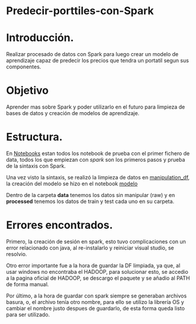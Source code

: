 # Predecir-porttiles-con-Spark

# Introducción.

Realizar procesado de datos con Spark para luego crear un modelo de aprendizaje capaz de predecir los precios que tendra un portatil segun sus componentes.

# Objetivo

Aprender mas sobre Spark y poder utilizarlo en el futuro para limpieza de bases de datos y creación de modelos de aprendizaje.

# Estructura.

En [Notebooks](https://github.com/AdrianNiet/Predecir-porttiles-con-Spark/tree/main/Notebooks) estan todos los notebook de prueba con el primer fichero de data, todos los que empiezan con *spark* son los primeros pasos y prueba de la sintaxis con Spark.

Una vez visto la sintaxis, se realizó la limpieza de datos en [manipulation_df](https://github.com/AdrianNiet/Predecir-porttiles-con-Spark/blob/main/Notebooks/manipulation_df.ipynb), la creación del modelo se hizo en el notebook [modelo](https://github.com/AdrianNiet/Predecir-porttiles-con-Spark/blob/main/Notebooks/modelo.ipynb)

Dentro de la carpeta **data** tenemos los datos sin manipular (raw) y en **processed** tenemos los datos de train y test cada uno en su carpeta.

# Errores encontrados.

Primero, la creación de sesión en spark, esto tuvo complicaciones con un error relacionado con java, al re-instalarlo y reiniciar visual studio, se resolvio.

Otro error importante fue a la hora de guardar la DF limpiada, ya que, al usar windows no encontraba el HADOOP, para solucionar esto, se accedio a la pagina oficial de HADOOP, se descargo el paquete y se añadio al PATH de forma manual.

Por último, a la hora de guardar con spark siempre se generaban archivos basura, o, el archivo tenía otro nombre, para ello se utilizo la librería OS y cambiar el nombre justo despues de guardarlo, de esta forma queda listo para ser utilizado.

